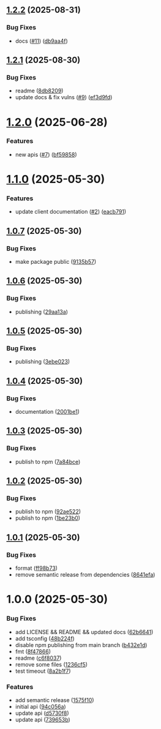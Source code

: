 ## [1.2.2](https://github.com/graphtracks/analytics-sdk-ts/compare/v1.2.1...v1.2.2) (2025-08-31)


### Bug Fixes

* docs ([#11](https://github.com/graphtracks/analytics-sdk-ts/issues/11)) ([db9aa4f](https://github.com/graphtracks/analytics-sdk-ts/commit/db9aa4f81609e14cb3a10b102150701b3abcf8dc))

## [1.2.1](https://github.com/graphtracks/analytics-sdk-ts/compare/v1.2.0...v1.2.1) (2025-08-30)


### Bug Fixes

* readme ([8db8209](https://github.com/graphtracks/analytics-sdk-ts/commit/8db8209b94411c31b141513d6426a9354ad4de26))
* update docs & fix vulns ([#9](https://github.com/graphtracks/analytics-sdk-ts/issues/9)) ([ef3d9fd](https://github.com/graphtracks/analytics-sdk-ts/commit/ef3d9fd733b3cc8fb1a1c4d8dbc026f34499a1d4))

# [1.2.0](https://github.com/graphtracks/analytics-sdk-ts/compare/v1.1.0...v1.2.0) (2025-06-28)


### Features

* new apis ([#7](https://github.com/graphtracks/analytics-sdk-ts/issues/7)) ([bf59858](https://github.com/graphtracks/analytics-sdk-ts/commit/bf59858f994361008a4f0d02b1555dc46185ec8b))

# [1.1.0](https://github.com/graphtracks/analytics-sdk-ts/compare/v1.0.7...v1.1.0) (2025-05-30)


### Features

* update client documentation  ([#2](https://github.com/graphtracks/analytics-sdk-ts/issues/2)) ([eacb791](https://github.com/graphtracks/analytics-sdk-ts/commit/eacb791fdbc2725c05c647bc25698f60c1a6e09d))

## [1.0.7](https://github.com/graphtracks/analytics-sdk-ts/compare/v1.0.6...v1.0.7) (2025-05-30)


### Bug Fixes

* make package public ([9135b57](https://github.com/graphtracks/analytics-sdk-ts/commit/9135b57aa900c92c74e802ac2bb8cb5a174d03c6))

## [1.0.6](https://github.com/graphtracks/analytics-sdk-ts/compare/v1.0.5...v1.0.6) (2025-05-30)


### Bug Fixes

* publishing ([29aa13a](https://github.com/graphtracks/analytics-sdk-ts/commit/29aa13afa8f7e6c6e4922c3a49c34ab53f19ac75))

## [1.0.5](https://github.com/graphtracks/analytics-sdk-ts/compare/v1.0.4...v1.0.5) (2025-05-30)


### Bug Fixes

* publishing ([3ebe023](https://github.com/graphtracks/analytics-sdk-ts/commit/3ebe023a8596aa38b4515159f663f940d635cc15))

## [1.0.4](https://github.com/graphtracks/analytics-sdk-ts/compare/v1.0.3...v1.0.4) (2025-05-30)


### Bug Fixes

* documentation ([2001be1](https://github.com/graphtracks/analytics-sdk-ts/commit/2001be1fe91b316d445c2b71b3e7d7283d779aa8))

## [1.0.3](https://github.com/graphtracks/analytics-sdk-ts/compare/v1.0.2...v1.0.3) (2025-05-30)


### Bug Fixes

* publish to npm ([7a84bce](https://github.com/graphtracks/analytics-sdk-ts/commit/7a84bcedf82a77f6fccf62b39862c1dc2cd00800))

## [1.0.2](https://github.com/graphtracks/analytics-sdk-ts/compare/v1.0.1...v1.0.2) (2025-05-30)


### Bug Fixes

* publish to npm ([92ae522](https://github.com/graphtracks/analytics-sdk-ts/commit/92ae522f5e9c9c7696c4cf498aa9d0e7ce27db39))
* publish to npm ([1be23b0](https://github.com/graphtracks/analytics-sdk-ts/commit/1be23b0773151a519a2479278fd6c265e323d139))

## [1.0.1](https://github.com/graphtracks/analytics-sdk-ts/compare/v1.0.0...v1.0.1) (2025-05-30)


### Bug Fixes

* format ([ff98b73](https://github.com/graphtracks/analytics-sdk-ts/commit/ff98b73fc9a2a374d542fbd621ca392024396089))
* remove semantic release from dependencies ([8641efa](https://github.com/graphtracks/analytics-sdk-ts/commit/8641efa8696d96f67b711f9448a79e618e3364a3))

# 1.0.0 (2025-05-30)


### Bug Fixes

* add LICENSE && README && updated docs ([62b6641](https://github.com/graphtracks/analytics-sdk-ts/commit/62b6641750990687942c2b233d940c6419db0ef1))
* add tsconfig ([48b224f](https://github.com/graphtracks/analytics-sdk-ts/commit/48b224f97afe6ed9c1453739ff33e2d406135323))
* disable npm publishing from main branch ([b432e1d](https://github.com/graphtracks/analytics-sdk-ts/commit/b432e1d1d5478e4bcceb1c9ef73278f86766390e))
* fmt ([8f47866](https://github.com/graphtracks/analytics-sdk-ts/commit/8f47866eb14d17658440ce7a20d890a2afbdce07))
* readme ([c6f8037](https://github.com/graphtracks/analytics-sdk-ts/commit/c6f8037843d8506aaeb064261d82e7a48fa090f8))
* remove some files ([1236cf5](https://github.com/graphtracks/analytics-sdk-ts/commit/1236cf5b037004f2ffabd0870a226217187b250a))
* test timeout ([8a2b1f7](https://github.com/graphtracks/analytics-sdk-ts/commit/8a2b1f74d090ca40297a3fe846f12ece17cc90fe))


### Features

* add semantic release ([1575f10](https://github.com/graphtracks/analytics-sdk-ts/commit/1575f10141ed50edcdb6251143633d6bc5292146))
* initial api ([94c056a](https://github.com/graphtracks/analytics-sdk-ts/commit/94c056a83d7d5e29900f8d5ea719ea9003e0e350))
* update api ([d5730f8](https://github.com/graphtracks/analytics-sdk-ts/commit/d5730f85e6df83059474f6f08af0c85904a97b1e))
* update api ([739653b](https://github.com/graphtracks/analytics-sdk-ts/commit/739653bf1f36420971e91607ae53befa823d7108))

